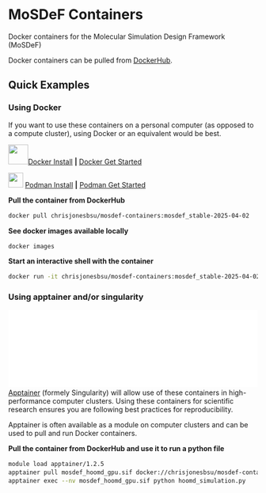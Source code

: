 # MoSDeF Containers
Docker containers for the Molecular Simulation Design Framework (MoSDeF)

Docker containers can be pulled from [DockerHub](https://hub.docker.com/repository/docker/chrisjonesbsu/mosdef-containers/general).


## Quick Examples

### Using Docker
If you want to use these containers on a personal computer (as opposed to a compute cluster), using Docker or an equivalent would be best.

<img src="https://icon.icepanel.io/Technology/svg/Docker.svg" width="40" height="40"/>[Docker Install](https://docs.docker.com/engine/install) **|** [Docker Get Started](https://www.docker.com/get-started/)

<img src="https://icon.icepanel.io/Technology/svg/Podman.svg" width="30" height="30"/> [Podman Install](https://podman.io/docs/installation) **|** [Podman Get Started](https://podman.io/get-started)

**Pull the container from DockerHub**
```bash
docker pull chrisjonesbsu/mosdef-containers:mosdef_stable-2025-04-02
```

**See docker images available locally**
```bash
docker images
```

**Start an interactive shell with the container**
```bash
docker run -it chrisjonesbsu/mosdef-containers:mosdef_stable-2025-04-02
```


### Using apptainer and/or singularity
![apptainer image](https://github.com/apptainer/apptainer-logos/blob/main/SVG/Apptainer_h-logo_wht.svg)
[Apptainer](https://apptainer.org/) (formely Singularity) will allow use of these containers in high-performance computer clusters.
Using these containers for scientific research ensures you are following best practices for reproducibility.

Apptainer is often available as a module on computer clusters and can be used to pull and run Docker containers.

**Pull the container from DockerHub and use it to run a python file**
```bash
module load apptainer/1.2.5
apptainer pull mosdef_hoomd_gpu.sif docker://chrisjonesbsu/mosdef-containers:mosdef_hoomd_gpu-2025-04-03
apptainer exec --nv mosdef_hoomd_gpu.sif python hoomd_simulation.py
```

